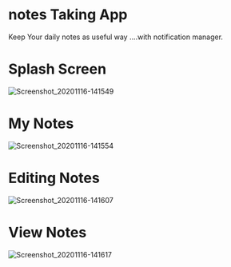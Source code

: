 # notes Taking App

 Keep Your daily notes as useful way ....with notification manager.
 
 # Splash Screen
 
 
 ![Screenshot_20201116-141549](https://user-images.githubusercontent.com/64409033/99231555-c7b74380-2816-11eb-8e0e-897141065bc9.jpg)
 
 
 #  My Notes
 

![Screenshot_20201116-141554](https://user-images.githubusercontent.com/64409033/99231591-d3a30580-2816-11eb-84ea-79375298bbd8.jpg)


# Editing Notes 


![Screenshot_20201116-141607](https://user-images.githubusercontent.com/64409033/99231593-d4d43280-2816-11eb-8d9d-6aa827cc1e7f.jpg)

# View Notes

![Screenshot_20201116-141617](https://user-images.githubusercontent.com/64409033/99231601-d69df600-2816-11eb-8180-ce6feb45e1b5.jpg)
